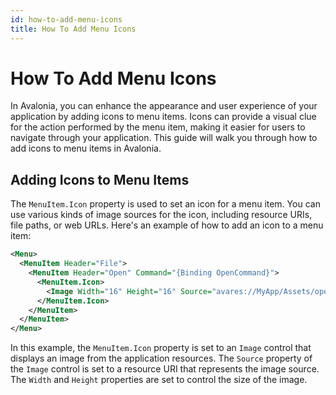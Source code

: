 ```yaml
---
id: how-to-add-menu-icons
title: How To Add Menu Icons
---
```



# How To Add Menu Icons

In Avalonia, you can enhance the appearance and user experience of your application by adding icons to menu items. Icons can provide a visual clue for the action performed by the menu item, making it easier for users to navigate through your application. This guide will walk you through how to add icons to menu items in Avalonia.

## Adding Icons to Menu Items

The `MenuItem.Icon` property is used to set an icon for a menu item. You can use various kinds of image sources for the icon, including resource URIs, file paths, or web URLs. Here's an example of how to add an icon to a menu item:

```xml
<Menu>
  <MenuItem Header="File">
    <MenuItem Header="Open" Command="{Binding OpenCommand}">
      <MenuItem.Icon>
        <Image Width="16" Height="16" Source="avares://MyApp/Assets/open_icon.png" />
      </MenuItem.Icon>
    </MenuItem>
  </MenuItem>
</Menu>
```

In this example, the `MenuItem.Icon` property is set to an `Image` control that displays an image from the application resources. The `Source` property of the `Image` control is set to a resource URI that represents the image source. The `Width` and `Height` properties are set to control the size of the image.

